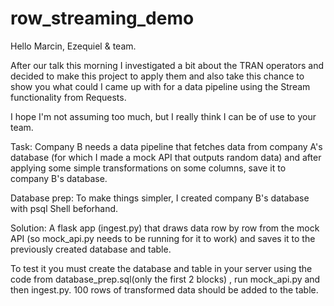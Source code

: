 # row_streaming_demo


Hello Marcin, Ezequiel & team. 

After our talk this morning I investigated a bit about the TRAN operators and decided to make this project to apply them and also take this chance to show you what could I came up with  for a data pipeline using the Stream functionality from Requests. 

I hope I'm not assuming too much, but I really think I can be of use to your team. 

Task: Company B needs a data pipeline that fetches data from company A's database (for which I made a mock API that outputs random data) and after applying some simple transformations on some columns, save it to company B's database. 

Database prep: To make things simpler, I created company B's database with psql Shell beforhand. 

Solution: A flask app (ingest.py) that draws data row by row from the mock API (so mock_api.py needs to be running for it to work) and saves it to the previously created  database and table. 

To test it you must create the database and table in your server using the code from database_prep.sql(only the first 2 blocks) , run mock_api.py and then ingest.py. 100 rows of transformed data should be added to the table. 
